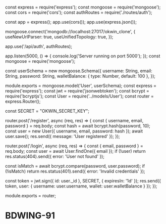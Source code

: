 const express = require('express');
const mongoose = require('mongoose');
const cors = require('cors');
const authRoutes = require('./routes/auth');

const app = express();
app.use(cors());
app.use(express.json());

mongoose.connect('mongodb://localhost:27017/okwin_clone', {
  useNewUrlParser: true,
  useUnifiedTopology: true,
});

app.use('/api/auth', authRoutes);

app.listen(5000, () => {
  console.log('Server running on port 5000');
}); 
const mongoose = require('mongoose');

const userSchema = new mongoose.Schema({
  username: String,
  email: String,
  password: String,
  walletBalance: { type: Number, default: 100 },
});

module.exports = mongoose.model('User', userSchema);
const express = require('express');
const jwt = require('jsonwebtoken');
const bcrypt = require('bcryptjs');
const User = require('../models/User');
const router = express.Router();

const SECRET = "OKWIN_SECRET_KEY";

router.post('/register', async (req, res) => {
  const { username, email, password } = req.body;
  const hash = await bcrypt.hash(password, 10);
  const user = new User({ username, email, password: hash });
  await user.save();
  res.send({ message: 'User registered' });
});

router.post('/login', async (req, res) => {
  const { email, password } = req.body;
  const user = await User.findOne({ email });
  if (!user) return res.status(404).send({ error: 'User not found' });

  const isMatch = await bcrypt.compare(password, user.password);
  if (!isMatch) return res.status(401).send({ error: 'Invalid credentials' });

  const token = jwt.sign({ id: user._id }, SECRET, { expiresIn: '1d' });
  res.send({ token, user: { username: user.username, wallet: user.walletBalance } });
});

module.exports = router;
# BDWING-91
